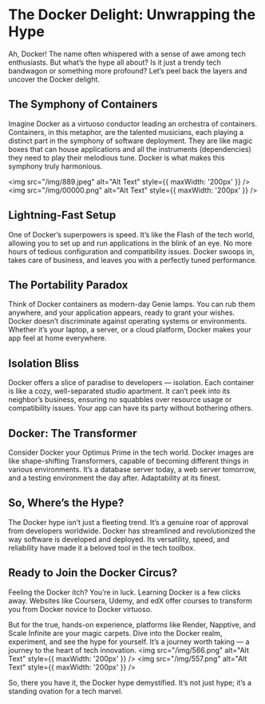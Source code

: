 # The Docker Delight: Unwrapping the Hype

Ah, Docker! The name often whispered with a sense of awe among tech enthusiasts. But what’s the hype all about? Is it just a trendy tech bandwagon or something more profound? Let’s peel back the layers and uncover the Docker delight.

## The Symphony of Containers

Imagine Docker as a virtuoso conductor leading an orchestra of containers. Containers, in this metaphor, are the talented musicians, each playing a distinct part in the symphony of software deployment. They are like magic boxes that can house applications and all the instruments (dependencies) they need to play their melodious tune. Docker is what makes this symphony truly harmonious.

<img src="/img/889.jpeg" alt="Alt Text" style={{ maxWidth: '200px' }} />
<img src="/img/00000.png" alt="Alt Text" style={{ maxWidth: '200px' }} />

## Lightning-Fast Setup

One of Docker’s superpowers is speed. It’s like the Flash of the tech world, allowing you to set up and run applications in the blink of an eye. No more hours of tedious configuration and compatibility issues. Docker swoops in, takes care of business, and leaves you with a perfectly tuned performance.

## The Portability Paradox

Think of Docker containers as modern-day Genie lamps. You can rub them anywhere, and your application appears, ready to grant your wishes. Docker doesn’t discriminate against operating systems or environments. Whether it’s your laptop, a server, or a cloud platform, Docker makes your app feel at home everywhere.

## Isolation Bliss

Docker offers a slice of paradise to developers — isolation. Each container is like a cozy, well-separated studio apartment. It can’t peek into its neighbor’s business, ensuring no squabbles over resource usage or compatibility issues. Your app can have its party without bothering others.

## Docker: The Transformer

Consider Docker your Optimus Prime in the tech world. Docker images are like shape-shifting Transformers, capable of becoming different things in various environments. It’s a database server today, a web server tomorrow, and a testing environment the day after. Adaptability at its finest.

## So, Where’s the Hype?

The Docker hype isn’t just a fleeting trend. It’s a genuine roar of approval from developers worldwide. Docker has streamlined and revolutionized the way software is developed and deployed. Its versatility, speed, and reliability have made it a beloved tool in the tech toolbox.

## Ready to Join the Docker Circus?

Feeling the Docker itch? You’re in luck. Learning Docker is a few clicks away. Websites like Coursera, Udemy, and edX offer courses to transform you from Docker novice to Docker virtuoso.

But for the true, hands-on experience, platforms like Render, Napptive, and Scale Infinite are your magic carpets. Dive into the Docker realm, experiment, and see the hype for yourself. It’s a journey worth taking — a journey to the heart of tech innovation.
<img src="/img/566.png" alt="Alt Text" style={{ maxWidth: '200px' }} />
<img src="/img/557.png" alt="Alt Text" style={{ maxWidth: '200px' }} />

So, there you have it, the Docker hype demystified. It’s not just hype; it’s a standing ovation for a tech marvel.
